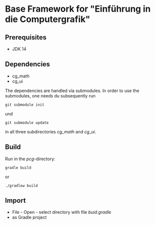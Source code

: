 # Base Framework for "Einführung in die Computergrafik"

## Prerequisites

* JDK 14

## Dependencies

* cg_math
* cg_ui

The dependencies are handled via submodules. In order to use the submodules, one
needs du subsequently run

    git submodule init

und

    git submodule update

in all three subdirectories *cg_math* and *cg_ui*.

## Build

Run in the *pcg*-directory:

    gradle build

or

    ./gradlew build

## Import

* File - Open - select directory with file _buid.gradle_
* as Gradle project
